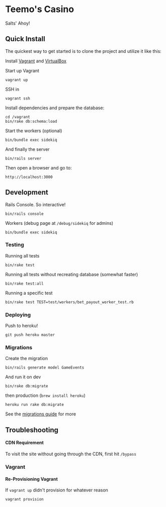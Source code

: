 # Teemo's Casino

Salts' Ahoy!

## Quick Install
  The quickest way to get started is to clone the project and utilize it like this:

  Install [Vagrant](http://www.vagrantup.com/downloads.html) and [VirtualBox](https://www.virtualbox.org/wiki/Downloads)

  Start up Vagrant

    vagrant up

  SSH in

    vagrant ssh

  Install dependencies and prepare the database:

    cd /vagrant
    bin/rake db:schema:load

  Start the workers (optional)

    bin/bundle exec sidekiq

  And finally the server

    bin/rails server

  Then open a browser and go to:

    http://localhost:3000

## Development

  Rails Console. So interactive!

    bin/rails console

  Workers (debug page at `/debug/sidekiq` for admins)

    bin/bundle exec sidekiq

### Testing

  Running all tests

    bin/rake test

  Running all tests without recreating database (somewhat faster)

    bin/rake test:all

  Running a specific test

    bin/rake test TEST=test/workers/bet_payout_worker_test.rb

### Deploying

Push to heroku!

    git push heroku master

### Migrations

Create the migration

    bin/rails generate model GameEvents

And run it on dev

    bin/rake db:migrate

then production (`brew install heroku`)

    heroku run rake db:migrate

See the [migrations guide](http://guides.rubyonrails.org/migrations.html) for more

## Troubleshooting

#### CDN Requirement

  To visit the site without going through the CDN, first hit `/bypass`

### Vagrant

#### Re-Provisioning Vagrant

  If `vagrant up` didn't provision for whatever reason

    vagrant provision

